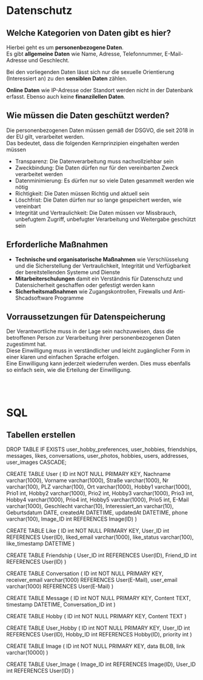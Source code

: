 # Datenschutz
## Welche Kategorien von Daten gibt es hier?
Hierbei geht es um **personenbezogene Daten**. <br>
Es gibt **allgemeine Daten** wie Name, Adresse, Telefonnummer, E-Mail-Adresse und Geschlecht.

Bei den vorliegenden Daten lässt sich nur die sexuelle Orientierung (Interessiert an) zu den **sensiblen Daten** zählen.

**Online Daten** wie IP-Adresse oder Standort werden nicht in der Datenbank erfasst. Ebenso auch keine **finanzilellen Daten**.

## Wie müssen die Daten geschützt werden?
Die personenbezogenen Daten müssen gemäß der DSGVO, die seit 2018 in der EU gilt, verarbeitet werden. <br>Das bedeutet, dass die folgenden Kernprinzipien eingehalten werden müssen
- Transparenz: Die Datenverarbeitung muss nachvollziehbar sein
- Zweckbindung: Die Daten dürfen nur für den vereinbarten Zweck verarbeitet werden
- Datenminimierung: Es dürfen nur so viele Daten gesammelt werden wie nötig
- Richtigkeit: Die Daten müssen Richtig und aktuell sein
- Löschfrist: Die Daten dürfen nur so lange gespeichert werden, wie vereinbart
- Integrität und Vertraulichkeit: Die Daten müssen vor Missbrauch, unbefugtem Zugriff, unbefugter Verarbeitung und Weitergabe geschützt sein

## Erforderliche Maßnahmen
- **Technische und organisatorische Maßnahmen** wie Verschlüsselung und die Sicherstellung der Vertraulichkeit, Integrität und Verfügbarkeit der bereitstellenden Systeme und Dienste
- **Mitarbeiterschulungen** damit ein Verständnis für Datenschutz und Datensicherheit geschaffen oder gefestigt werden kann
- **Sicherheitsmaßnahmen** wie Zugangskontrollen, Firewalls und Anti-Shcadsoftware Programme

## Vorraussetzungen für Datenspeicherung
Der Verantwortliche muss in der Lage sein nachzuweisen, dass die betroffenen Person zur Verarbeitung ihrer personenbezogenen Daten zugestimmt hat. <br>Diese Einwilligung muss in verständlicher und leicht zugänglicher Form in einer klaren und einfachen Sprache erfolgen. <br>
Eine Einwilligung kann jederzeit wiederrufen werden. Dies muss ebenfalls so einfach sein, wie die Erteilung der Einwilligung.

<br><br>

# SQL
## Tabellen erstellen

DROP TABLE IF EXISTS
    user_hobby_preferences,
    user_hobbies,
    friendships,
    messages,
    likes,
    conversations,
    user_photos,
    hobbies,
    users,
    addresses,
    user_images
CASCADE;

CREATE TABLE User (
    ID int NOT NULL PRIMARY KEY,
    Nachname varchar(1000),
    Vorname varchar(1000),
    Straße varchar(1000),
    Nr varchar(100),
    PLZ varchar(100),
    Ort varchar(1000),
    Hobby1 varchar(1000),
    Prio1 int,
    Hobby2 varchar(1000),
    Prio2 int,
    Hobby3 varchar(1000),
    Prio3 int,
    Hobby4 varchar(1000),
    Prio4 int,
    Hobby5 varchar(1000),
    Prio5 int,
    E-Mail varchar(1000),
    Geschlecht varchar(10),
    Interessiert_an varchar(10),
    Geburtsdatum DATE,
    createdAt DATETIME,
    updatedAt DATETIME,
    phone varchar(100),
    Image_ID int REFERENCES Image(ID)
)

CREATE TABLE Like (
    ID int NOT NULL PRIMARY KEY,
    User_ID int REFERENCES User(ID),
    liked_email varchar(1000),
    like_status varchar(100),
    like_timestamp DATETIME
)

CREATE TABLE Friendship (
    User_ID int REFERENCES User(ID),
    Friend_ID int REFERENCES User(ID)
)

CREATE TABLE Conversation (
    ID int NOT NULL PRIMARY KEY,
    receiver_email varchar(1000) REFERENCES User(E-Mail),
    user_email varchar(1000) REFERENCES User(E-Mail)
)

CREATE TABLE Message (
    ID int NOT NULL PRIMARY KEY,
    Content TEXT,
    timestamp DATETIME,
    Conversation_ID int
)

CREATE TABLE Hobby (
    ID int NOT NULL PRIMARY KEY,
    Content TEXT
)

CREATE TABLE User_Hobby (
    ID int NOT NULL PRIMARY KEY,
    User_ID int REFERENCES User(ID),
    Hobby_ID int REFERENCES Hobby(ID),
    priority int
)

CREATE TABLE Image (
    ID int NOT NULL PRIMARY KEY,
    data BLOB,
    link varchar(10000)
)

CREATE TABLE User_Image (
    Image_ID int REFERENCES Image(ID),
    User_ID int REFERENCES User(ID)
)